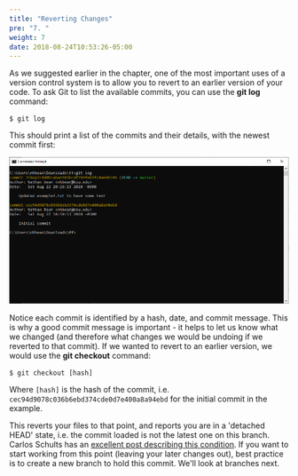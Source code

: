 ```yaml
---
title: "Reverting Changes"
pre: "7. "
weight: 7
date: 2018-08-24T10:53:26-05:00
---
```


As we suggested earlier in the chapter, one of the most important uses of a version control system is to allow you to revert to an earlier version of your code.  To ask Git to list the available commits, you can use the **git log** command:

```
$ git log
```

This should print a list of the commits and their details, with the newest commit first:

![git log output](/images/b.7.1.png)

Notice each commit is identified by a hash, date, and commit message. This is why a good commit message is important - it helps to let us know what we changed (and therefore what changes we would be undoing if we reverted to that commit).  If we wanted to revert to an earlier version, we would use the **git checkout** command:

```
$ git checkout [hash]
```

Where `[hash]` is the hash of the commit, i.e. `cec94d9078c036b6ebd374cde0d7e400a8a94ebd` for the initial commit in the example. 

This reverts your files to that point, and reports you are in a 'detached HEAD' state, i.e. the commit loaded is not the latest one on this branch.  Carlos Schults has an [excellent post describing this condition](https://www.cloudbees.com/blog/git-detached-head). If you want to start working from this point (leaving your later changes out), best practice is to create a new branch to hold this commit.  We'll look at branches next.